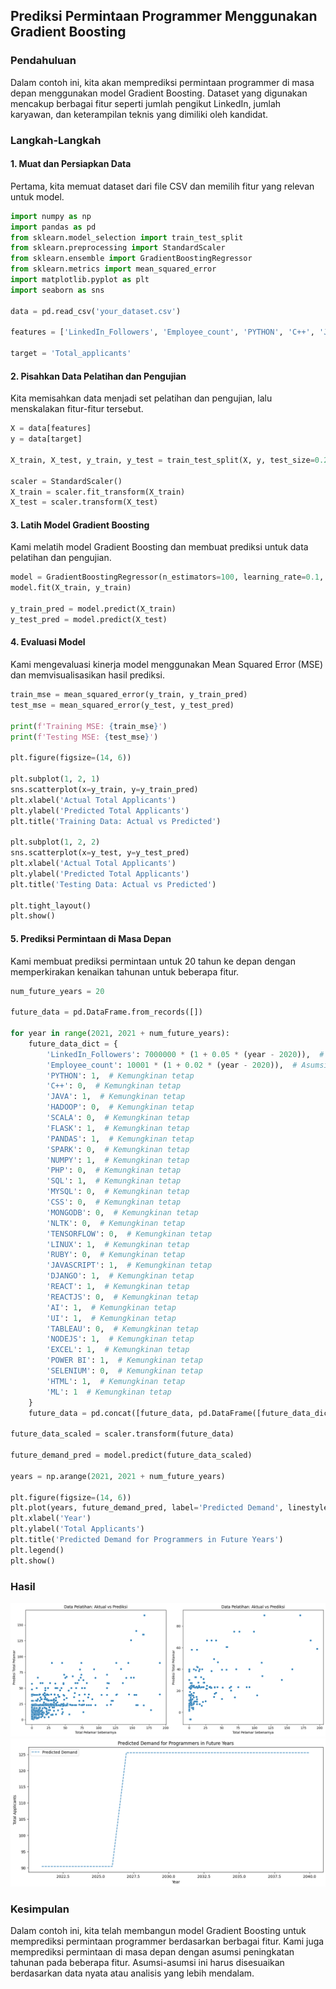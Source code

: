 ## Prediksi Permintaan Programmer Menggunakan Gradient Boosting

### Pendahuluan
Dalam contoh ini, kita akan memprediksi permintaan programmer di masa depan menggunakan model Gradient Boosting. Dataset yang digunakan mencakup berbagai fitur seperti jumlah pengikut LinkedIn, jumlah karyawan, dan keterampilan teknis yang dimiliki oleh kandidat.

### Langkah-Langkah

#### 1. Muat dan Persiapkan Data
Pertama, kita memuat dataset dari file CSV dan memilih fitur yang relevan untuk model.

```python
import numpy as np
import pandas as pd
from sklearn.model_selection import train_test_split
from sklearn.preprocessing import StandardScaler
from sklearn.ensemble import GradientBoostingRegressor
from sklearn.metrics import mean_squared_error
import matplotlib.pyplot as plt
import seaborn as sns

data = pd.read_csv('your_dataset.csv')

features = ['LinkedIn_Followers', 'Employee_count', 'PYTHON', 'C++', 'JAVA', 'HADOOP', 'SCALA', 'FLASK', 'PANDAS', 'SPARK', 'NUMPY', 'PHP', 'SQL', 'MYSQL', 'CSS', 'MONGODB', 'NLTK', 'TENSORFLOW', 'LINUX', 'RUBY', 'JAVASCRIPT', 'DJANGO', 'REACT', 'REACTJS', 'AI', 'UI', 'TABLEAU', 'NODEJS', 'EXCEL', 'POWER BI', 'SELENIUM', 'HTML', 'ML']

target = 'Total_applicants'
```

#### 2. Pisahkan Data Pelatihan dan Pengujian
Kita memisahkan data menjadi set pelatihan dan pengujian, lalu menskalakan fitur-fitur tersebut.

```python
X = data[features]
y = data[target]

X_train, X_test, y_train, y_test = train_test_split(X, y, test_size=0.2, random_state=42)

scaler = StandardScaler()
X_train = scaler.fit_transform(X_train)
X_test = scaler.transform(X_test)
```

#### 3. Latih Model Gradient Boosting
Kami melatih model Gradient Boosting dan membuat prediksi untuk data pelatihan dan pengujian.

```python
model = GradientBoostingRegressor(n_estimators=100, learning_rate=0.1, max_depth=3, random_state=42)
model.fit(X_train, y_train)

y_train_pred = model.predict(X_train)
y_test_pred = model.predict(X_test)
```

#### 4. Evaluasi Model
Kami mengevaluasi kinerja model menggunakan Mean Squared Error (MSE) dan memvisualisasikan hasil prediksi.

```python
train_mse = mean_squared_error(y_train, y_train_pred)
test_mse = mean_squared_error(y_test, y_test_pred)

print(f'Training MSE: {train_mse}')
print(f'Testing MSE: {test_mse}')

plt.figure(figsize=(14, 6))

plt.subplot(1, 2, 1)
sns.scatterplot(x=y_train, y=y_train_pred)
plt.xlabel('Actual Total Applicants')
plt.ylabel('Predicted Total Applicants')
plt.title('Training Data: Actual vs Predicted')

plt.subplot(1, 2, 2)
sns.scatterplot(x=y_test, y=y_test_pred)
plt.xlabel('Actual Total Applicants')
plt.ylabel('Predicted Total Applicants')
plt.title('Testing Data: Actual vs Predicted')

plt.tight_layout()
plt.show()
```

#### 5. Prediksi Permintaan di Masa Depan
Kami membuat prediksi permintaan untuk 20 tahun ke depan dengan memperkirakan kenaikan tahunan untuk beberapa fitur.

```python
num_future_years = 20

future_data = pd.DataFrame.from_records([])

for year in range(2021, 2021 + num_future_years):
    future_data_dict = {
        'LinkedIn_Followers': 7000000 * (1 + 0.05 * (year - 2020)),  # Asumsi: Naik 5% setiap tahun
        'Employee_count': 10001 * (1 + 0.02 * (year - 2020)),  # Asumsi: Naik 2% setiap tahun
        'PYTHON': 1,  # Kemungkinan tetap
        'C++': 0,  # Kemungkinan tetap
        'JAVA': 1,  # Kemungkinan tetap
        'HADOOP': 0,  # Kemungkinan tetap
        'SCALA': 0,  # Kemungkinan tetap
        'FLASK': 1,  # Kemungkinan tetap
        'PANDAS': 1,  # Kemungkinan tetap
        'SPARK': 0,  # Kemungkinan tetap
        'NUMPY': 1,  # Kemungkinan tetap
        'PHP': 0,  # Kemungkinan tetap
        'SQL': 1,  # Kemungkinan tetap
        'MYSQL': 0,  # Kemungkinan tetap
        'CSS': 0,  # Kemungkinan tetap
        'MONGODB': 0,  # Kemungkinan tetap
        'NLTK': 0,  # Kemungkinan tetap
        'TENSORFLOW': 0,  # Kemungkinan tetap
        'LINUX': 1,  # Kemungkinan tetap
        'RUBY': 0,  # Kemungkinan tetap
        'JAVASCRIPT': 1,  # Kemungkinan tetap
        'DJANGO': 1,  # Kemungkinan tetap
        'REACT': 1,  # Kemungkinan tetap
        'REACTJS': 0,  # Kemungkinan tetap
        'AI': 1,  # Kemungkinan tetap
        'UI': 1,  # Kemungkinan tetap
        'TABLEAU': 0,  # Kemungkinan tetap
        'NODEJS': 1,  # Kemungkinan tetap
        'EXCEL': 1,  # Kemungkinan tetap
        'POWER BI': 1,  # Kemungkinan tetap
        'SELENIUM': 0,  # Kemungkinan tetap
        'HTML': 1,  # Kemungkinan tetap
        'ML': 1  # Kemungkinan tetap
    }
    future_data = pd.concat([future_data, pd.DataFrame([future_data_dict])], ignore_index=True)

future_data_scaled = scaler.transform(future_data)

future_demand_pred = model.predict(future_data_scaled)

years = np.arange(2021, 2021 + num_future_years)

plt.figure(figsize=(14, 6))
plt.plot(years, future_demand_pred, label='Predicted Demand', linestyle='--')
plt.xlabel('Year')
plt.ylabel('Total Applicants')
plt.title('Predicted Demand for Programmers in Future Years')
plt.legend()
plt.show()
```

### Hasil
![image info](./output/aktual_vs_prediksi.png)
![image info](./output/predicted_in_feature_years.png)

### Kesimpulan
Dalam contoh ini, kita telah membangun model Gradient Boosting untuk memprediksi permintaan programmer berdasarkan berbagai fitur. Kami juga memprediksi permintaan di masa depan dengan asumsi peningkatan tahunan pada beberapa fitur. Asumsi-asumsi ini harus disesuaikan berdasarkan data nyata atau analisis yang lebih mendalam.